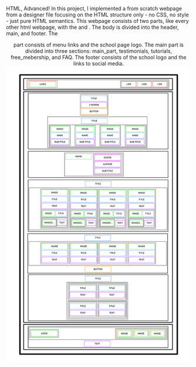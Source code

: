 HTML, Advanced!
In this project, I implemented a from scratch webpage from a designer file focusing on the HTML structure only - no CSS, no style - just pure HTML semantics.
This webpage consists of two parts, like every other html webpage, with the <head> and <body>.
The body is divided into the header, main, and footer.
The <header> part consists of menu links and the school page logo.
The main part is divided into three sections: main_part, testimonials, tutorials, free_mebership, and FAQ.
The footer consists of the school logo and the links to social media.
![Image for the HTML webpage](https://raw.githubusercontent.com/SMushy14/alu-web-development/master/Htmlschoolpage.jpg)
